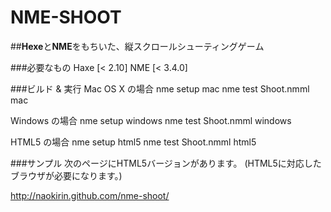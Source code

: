 # NME-SHOOT

##**Hexe**と**NME**をもちいた、縦スクロールシューティングゲーム

###必要なもの
Haxe [< 2.10]
NME  [< 3.4.0]

###ビルド & 実行
Mac OS X の場合
  nme setup mac
  nme test Shoot.nmml mac

Windows の場合
  nme setup windows
  nme test Shoot.nmml windows

HTML5 の場合
  nme setup html5
  nme test Shoot.nmml html5

###サンプル
次のページにHTML5バージョンがあります。
(HTML5に対応したブラウザが必要になります。)

http://naokirin.github.com/nme-shoot/
